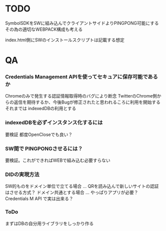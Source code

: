 # TODO
SymbolSDKをSWに組み込んでクライアントサイドよりPINGPONG可能にする
その為の適切なWEBPACK構成も考える

index.html側にSWのインストールスクリプトは記載する想定


# QA

### Credentials Management APIを使ってセキュアに保存可能であるか
Chromeのみで発生する認証情報取得時のバグにより断念
TwitterのChrome側からの返信を期待するか、今後Bugが修正されたと思われるころに利用を開始する
それまでは indexedDBの利用とする

### indexedDBを必ずインスタンス化するには
要検証
都度OpenCloseでも良い？

### SW間で PINGPONGさせるには？
要検証。これができればWEBで組み込む必要すらない

### DIDの実現方法
SW的ものをドメイン単位で立てる場合 ... QRを読み込んで新しいサイトの認証はさせる方式？
ドメイン共通とする場合 ... やっぱりアプリが必要？ Credentials M API で実は出来る？

### ToDo
まずはDBの自分用ライブラリをしっかり作る